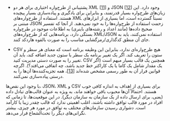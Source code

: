* پشتیبانی از طرح‌واره اختیاری برای هر دو XML
[[11](ch04.html#W3CXMLSchema)] و JSON
[[12](ch04.html#Galiegue2013wu)] وجود دارد.
این زبان‌های طرح‌واره بسیار قدرتمند، و بنابراین برای یادگیری و پیاده‌سازی بسیار پیچیده هستند. استفاده از
طرح‌واره‌های XML نسبتاً گسترده است، اما بسیاری از ابزارهای مبتنی بر JSON زحمت استفاده از طرح‌واره‌ها را به خود نمی‌دهند. از آنجا که
تفسیر صحیح داده‌ها (مانند اعداد و رشته‌های باینری) به اطلاعات موجود در
طرح‌واره بستگی دارد، برنامه‌هایی که از طرح‌واره‌های XML/JSON استفاده نمی‌کنند، باید به جای آن منطق کدگذاری/رمزگشایی
مناسب را به صورت بالقوه هاردکد کنند.

* CSV هیچ طرح‌واره‌ای ندارد، بنابراین این وظیفه برنامه است که معنای هر سطر و
ستون را تعریف کند. اگر یک تغییر برنامه یک سطر یا ستون جدید اضافه کند، باید آن تغییر را به صورت دستی مدیریت کنید.
CSV همچنین یک قالب بسیار مبهم است (اگر یک مقدار شامل یک کاما یا یک کاراکتر خط جدید باشد، چه اتفاقی می‌افتد؟).
اگرچه قوانین فرار آن به طور رسمی مشخص شده‌اند
[[13](ch04.html#Shafranovich2005vq)]،
همه تجزیه‌کننده‌ها آن‌ها را به درستی پیاده‌سازی نمی‌کنند.

با وجود این نقص‌ها، JSON، XML و CSV برای بسیاری از اهداف به اندازه کافی خوب هستند. احتمالاً آن‌ها
محبوب باقی خواهند ماند، به ویژه به عنوان قالب‌های تبادل داده (یعنی، برای ارسال داده از یک سازمان به
سازمان دیگر). در این موقعیت‌ها، تا زمانی که افراد در مورد قالب توافق داشته باشند، اغلب
اهمیتی ندارد که قالب چقدر زیبا یا کارآمد است. دشواری رسیدن سازمان‌های مختلف به
توافق در مورد هر چیزی، بیشتر نگرانی‌های دیگر را تحت‌الشعاع قرار می‌دهد.